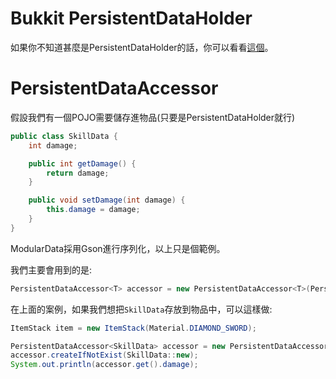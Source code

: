 # Bukkit PersistentDataHolder
如果你不知道甚麼是PersistentDataHolder的話，你可以看看[這個](https://hub.spigotmc.org/javadocs/bukkit/org/bukkit/persistence/PersistentDataHolder.html)。

# PersistentDataAccessor
假設我們有一個POJO需要儲存進物品(只要是PersistentDataHolder就行)
```Java
public class SkillData {
	int damage;

	public int getDamage() { 
		return damage; 
	}

	public void setDamage(int damage) { 
		this.damage = damage;
	}
}
```
ModularData採用Gson進行序列化，以上只是個範例。

我們主要會用到的是:
```Java
PersistentDataAccessor<T> accessor = new PersistentDataAccessor<T>(PersistentDataHolder, Class<T>);
```

在上面的案例，如果我們想把`SkillData`存放到物品中，可以這樣做:
```Java
ItemStack item = new ItemStack(Material.DIAMOND_SWORD);

PersistentDataAccessor<SkillData> accessor = new PersistentDataAccessor<SkillData>(item.getItemMeta(), SkillData.class); // 不用特地創建ItemMeta也行
accessor.createIfNotExist(SkillData::new);
System.out.println(accessor.get().damage);
```
